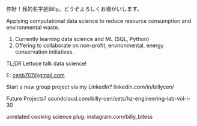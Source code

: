 你好！我的名字是Billy。どうぞよろしくお寝がいします。

Applying computational data science to reduce resource consumption and environmental waste.
  1) Currently learning data science and ML (SQL, Python)
  2) Offering to collaborate on non-profit, environmental, energy conservation initiatives.

TL;DR Lettuce talk data science!



E: cenb707@gmail.com

Start a new group project via my LinkedIn? linkedin.com/in/billycen/

Future Projects? soundcloud.com/billy-cen/sets/hz-engineering-lab-vol-i-30

unrelated cooking science plug: instagram.com/billy_bitess

<!---
bcen707/bcen707 is a ✨ special ✨ repository because its `README.md` (this file) appears on your GitHub profile.
You can click the Preview link to take a look at your changes.
--->
